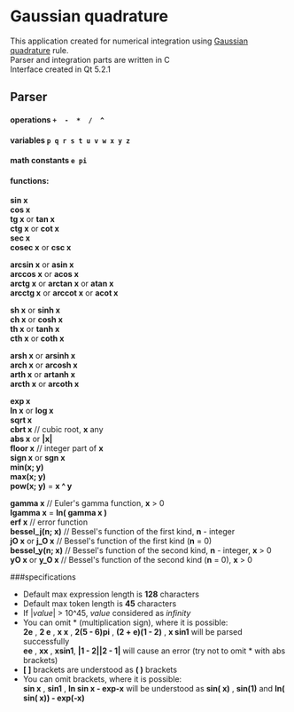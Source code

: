 # Gaussian quadrature

This application created for numerical integration using [Gaussian quadrature](http://en.wikipedia.org/wiki/Gaussian_quadrature) rule.  
Parser and integration parts are written in C  
Interface created in Qt 5.2.1  

## Parser

#### operations  `+  -  *  /  ^`  
#### variables `p q r s t u v w x y z`  
#### math constants `e pi`  
#### functions:

  **sin x**  
  **cos x**  
  **tg x** or **tan x**  
  **ctg x** or **cot x**  
  **sec x**  
  **cosec x** or **csc x**  
  
  **arcsin x** or **asin x**  
  **arccos x** or **acos x**  
  **arctg x** or **arctan x** or **atan x**  
  **arcctg x** or **arccot x** or **acot x**  
    
  **sh x** or **sinh x**  
  **ch x** or **cosh x**  
  **th x** or **tanh x**  
  **cth x** or **coth x**  
    
  **arsh x** or **arsinh x**  
  **arch x** or **arcosh x**  
  **arth x** or **artanh x**  
  **arcth x** or **arcoth x**  
    
  **exp x**  
  **ln x** or **log x**  
  **sqrt x**  
  **cbrt x** // cubic root, **x** any  
  **abs x** or **|x|**  
  **floor x** // integer part of **x**  
  **sign x** or **sgn x**  
  **min(x; y)**  
  **max(x; y)**  
  **pow(x; y)** = **x ^ y** 
    
  **gamma x** // Euler's gamma function, **x** > 0  
  **lgamma x** = **ln( gamma x )**  
  **erf x** // error function  
  **bessel_j(n; x)** // Bessel's function of the first kind, **n** - integer  
  **jO x** or **j_O x** // Bessel's function of the first kind (**n** = 0)  
  **bessel_y(n; x)** // Bessel's function of the second kind, **n** - integer, **x** > 0  
  **yO x** or **y_O x** // Bessel's function of the second kind (**n** = 0), **x** > 0  

###specifications

* Default max expression length is **128** characters
* Default max token length is **45** characters
* If |*value*| > 10^45, *value* considered as *infinity*
* You can omit * (multiplication sign), where it is possible:  
    **2e** , **2 e** , **x x** , **2(5 - 6)pi** , **(2 + e)(1 - 2)** , **x sin1** will be parsed successfully  
    **ee** , **xx** , **xsin1**, **|1 - 2||2 - 1|** will cause an error (try not to omit * with abs brackets) 
* **[ ]** brackets are understood as **( )** brackets
* You can omit brackets, where it is possible:  
    **sin x** , **sin1** , **ln sin x - exp-x** will be understood as **sin( x)** , **sin(1)** and **ln( sin( x)) - exp(-x)**
  

    



